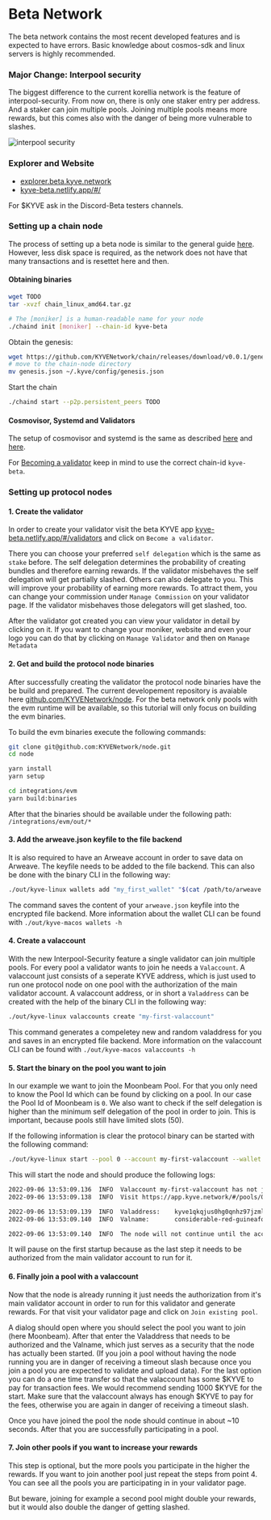 # Beta Network

The beta network contains the most recent developed features and is expected to have errors.
Basic knowledge about cosmos-sdk and linux servers is highly recommended.

### Major Change: Interpool security

The biggest difference to the current korellia network is the feature of interpool-security.
From now on, there is only one staker entry per address. And a staker can join multiple pools. Joining multiple pools means more rewards, but this comes also with the danger of being more vulnerable to slashes.

![interpool security](https://cdn.discordapp.com/attachments/889827445132374036/1016716774122733628/interpool_security.png)

### Explorer and Website

- [explorer.beta.kyve.network](https://explorer.beta.kyve.network/kyve-betanet/staking)
- [kyve-beta.netlify.app/#/](https://kyve-beta.netlify.app/#/)

For $KYVE ask in the Discord-Beta testers channels.

### Setting up a chain node

The process of setting up a beta node is similar to the general guide
[here](/validators/chain-node.md). However, less disk space is required, as
the network does not have that many transactions and is resettet here and then.

#### Obtaining binaries

```bash
wget TODO
tar -xvzf chain_linux_amd64.tar.gz

# The [moniker] is a human-readable name for your node
./chaind init [moniker] --chain-id kyve-beta
```

Obtain the genesis:

```bash
wget https://github.com/KYVENetwork/chain/releases/download/v0.0.1/genesis.json
# move to the chain-node directory
mv genesis.json ~/.kyve/config/genesis.json
```

Start the chain

```bash
./chaind start --p2p.persistent_peers TODO
```

#### Cosmovisor, Systemd and Validators

The setup of cosmovisor and systemd is the same as described [here](/validators/chain-nodemd#setup-cosmovisor)
and [here](validators/chain-node.md#setting-up-deamon-service).

For [Becoming a validator](validators/chain-node.md#becoming-a-validator) keep in mind to use the correct chain-id `kyve-beta`.

### Setting up protocol nodes

#### 1. Create the validator

In order to create your validator visit the beta KYVE app [kyve-beta.netlify.app/#/validators](https://kyve-beta.netlify.app/#/validators) and click on `Become a validator`.

There you can choose your preferred `self delegation` which is the same as `stake` before. The self delegation determines the probability of creating bundles and therefore earning rewards. If the validator misbehaves the self delegation will get partially slashed.
Others can also delegate to you. This will improve your probability of earning more rewards. To attract them, you can change your commission under `Manage Commission` on your validator page. If the validator misbehaves those delegators will get slashed, too.

After the validator got created you can view your validator in detail by clicking on it. If you want to change your moniker, website and even your logo you can do that by clicking on `Manage Validator` and then on `Manage Metadata`

#### 2. Get and build the protocol node binaries

After successfully creating the validator the protocol node binaries have the be build and prepared. The current developement repository is avaiable here [github.com/KYVENetwork/node](https://github.com/KYVENetwork/node). For the beta network only pools
with the evm runtime will be available, so this tutorial will only focus on building the evm binaries.

To build the evm binaries execute the following commands:

```bash
git clone git@github.com:KYVENetwork/node.git
cd node

yarn install
yarn setup

cd integrations/evm
yarn build:binaries
```

After that the binaries should be available under the following path: `/integrations/evm/out/*`

#### 3. Add the arweave.json keyfile to the file backend

It is also required to have an Arweave account in order to save data on Arweave. The keyfile needs to be added to the file backend. This can also be done with the binary CLI in the following way:

```bash
./out/kyve-linux wallets add "my_first_wallet" "$(cat /path/to/arweave.json)"
```

The command saves the content of your `arweave.json` keyfile into the encrypted file backend. More information about the wallet CLI can be found with `./out/kyve-macos wallets -h`

#### 4. Create a valaccount

With the new Interpool-Security feature a single validator can join multiple pools. For every pool a validator wants to join he needs a `Valaccount`. A valaccount just consists of a seperate KYVE address, which is just used to run one protocol node on one pool with the authorization of the main validator account. A valaccount address, or in short a `Valaddress` can be created with the help of the binary CLI in the following way:

```bash
./out/kyve-linux valaccounts create "my-first-valaccount"
```

This command generates a compeletey new and random valaddress for you and saves in an encrypted file backend. More information on the valaccount CLI can be found with `./out/kyve-macos valaccounts -h`

#### 5. Start the binary on the pool you want to join

In our example we want to join the Moonbeam Pool. For that you only need to know the Pool Id which can be found by clicking on a pool. In our case the Pool Id of Moonbeam is `0`. We also want to check if the self delegation is higher than the minimum self delegation of the pool in order to join. This is important, because pools still have limited slots (50).

If the following information is clear the protocol binary can be started with the following command:

```bash
./out/kyve-linux start --pool 0 --account my-first-valaccount --wallet my_first_wallet --network beta --verbose
```

This will start the node and should produce the following logs:

```bash
2022-09-06 13:53:09.136  INFO  Valaccount my-first-valaccount has not joined the pool with id 0 yet
2022-09-06 13:53:09.138  INFO  Visit https://app.kyve.network/#/pools/0 and add join the pool with the following information:

2022-09-06 13:53:09.139  INFO  Valaddress:    kyve1qkqjus0hg0qnhz97jzmljx8aaghj0zkne2d24q
2022-09-06 13:53:09.140  INFO  Valname:       considerable-red-guineafowl

2022-09-06 13:53:09.140  INFO  The node will not continue until the account is authorized
```

It will pause on the first startup because as the last step it needs to be authorized from the main validator account to run for it.

#### 6. Finally join a pool with a valaccount

Now that the node is already running it just needs the authorization from it's main validator account in order to run for this validator and generate rewards. For that visit your validator page and click on `Join existing pool`.

A dialog should open where you should select the pool you want to join (here Moonbeam). After that enter the Valaddress that needs to be authorized and the Valname, which just serves as a security that the node has actually been started. (If you join a pool without having the node running you are in danger of receiving a timeout slash because once you join a pool you are expected to validate and upload data). For the last option you can do a one time transfer so that the valaccount has some $KYVE to pay for transaction fees. We would recommend sending 1000 $KYVE for the start. Make sure that the valaccount always has enough $KYVE to pay for the fees, otherwise you are again in danger of receiving a timeout slash.

Once you have joined the pool the node should continue in about ~10 seconds. After that you are successfully participating in a pool.

#### 7. Join other pools if you want to increase your rewards

This step is optional, but the more pools you participate in the higher the rewards. If you want to join another pool just repeat the steps from point 4. You can see all the pools you are participating in in your validator page.

But beware, joining for example a second pool might double your rewards, but it would also double the danger of getting slashed.
